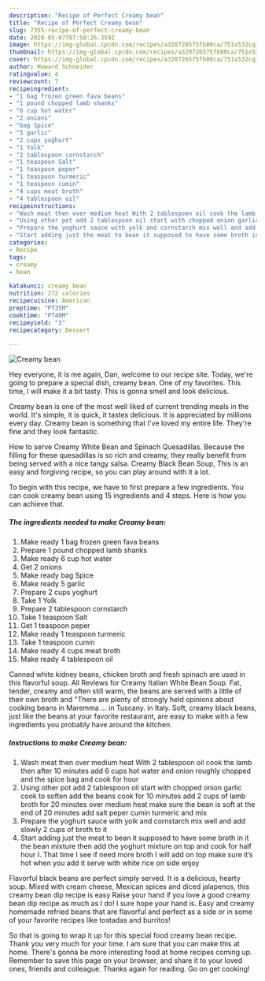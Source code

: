 ```yaml
---
description: "Recipe of Perfect Creamy bean"
title: "Recipe of Perfect Creamy bean"
slug: 7355-recipe-of-perfect-creamy-bean
date: 2020-05-07T07:58:26.359Z
image: https://img-global.cpcdn.com/recipes/a320726575fb00ca/751x532cq70/creamy-bean-recipe-main-photo.jpg
thumbnail: https://img-global.cpcdn.com/recipes/a320726575fb00ca/751x532cq70/creamy-bean-recipe-main-photo.jpg
cover: https://img-global.cpcdn.com/recipes/a320726575fb00ca/751x532cq70/creamy-bean-recipe-main-photo.jpg
author: Howard Schneider
ratingvalue: 4
reviewcount: 7
recipeingredient:
- "1 bag frozen green fava beans"
- "1 pound chopped lamb shanks"
- "6 cup hot water"
- "2 onions"
- "bag Spice"
- "5 garlic"
- "2 cups yoghurt"
- "1 Yolk"
- "2 tablespoon cornstarch"
- "1 teaspoon Salt"
- "1 teaspoon peper"
- "1 teaspoon turmeric"
- "1 teaspoon cumin"
- "4 cups meat broth"
- "4 tablespoon oil"
recipeinstructions:
- "Wash meat then over medium heat With 2 tablespoon oil cook the lamb then after 10 minutes add 6 cups hot water and onion roughly chopped and the spice bag and cook for hour"
- "Using other pot add 2 tablespoon oil start with chopped onion garlic cook to soften add the beans cook for 10 minutes add 2 cups of lamb broth for 20 minutes over medium heat make sure the bean is soft at the end of 20 minutes add salt peper cumin turmeric and mix"
- "Prepare the yoghurt sauce with yolk and cornstarch mix well and add slowly 2 cups of broth to it"
- "Start adding just the meat to bean it supposed to have some broth in it the bean mixture then add the yoghurt mixture on top and cook for half hour I. That time I see if need more broth I will add on top make sure it’s hot when you add it serve with white rice on side enjoy"
categories:
- Recipe
tags:
- creamy
- bean

katakunci: creamy bean 
nutrition: 272 calories
recipecuisine: American
preptime: "PT35M"
cooktime: "PT40M"
recipeyield: "3"
recipecategory: Dessert

---
```



![Creamy bean](https://img-global.cpcdn.com/recipes/a320726575fb00ca/751x532cq70/creamy-bean-recipe-main-photo.jpg)

Hey everyone, it is me again, Dan, welcome to our recipe site. Today, we're going to prepare a special dish, creamy bean. One of my favorites. This time, I will make it a bit tasty. This is gonna smell and look delicious.

Creamy bean is one of the most well liked of current trending meals in the world. It's simple, it is quick, it tastes delicious. It is appreciated by millions every day. Creamy bean is something that I've loved my entire life. They're fine and they look fantastic.

How to serve Creamy White Bean and Spinach Quesadillas. Because the filling for these quesadillas is so rich and creamy, they really benefit from being served with a nice tangy salsa. Creamy Black Bean Soup, This is an easy and forgiving recipe, so you can play around with it a lot.


To begin with this recipe, we have to first prepare a few ingredients. You can cook creamy bean using 15 ingredients and 4 steps. Here is how you can achieve that.

<!--inarticleads1-->

##### The ingredients needed to make Creamy bean:

1. Make ready 1 bag frozen green fava beans
1. Prepare 1 pound chopped lamb shanks
1. Make ready 6 cup hot water
1. Get 2 onions
1. Make ready bag Spice
1. Make ready 5 garlic
1. Prepare 2 cups yoghurt
1. Take 1 Yolk
1. Prepare 2 tablespoon cornstarch
1. Take 1 teaspoon Salt
1. Get 1 teaspoon peper
1. Make ready 1 teaspoon turmeric
1. Take 1 teaspoon cumin
1. Make ready 4 cups meat broth
1. Make ready 4 tablespoon oil


Canned white kidney beans, chicken broth and fresh spinach are used in this flavorful soup. All Reviews for Creamy Italian White Bean Soup. Fat, tender, creamy and often still warm, the beans are served with a little of their own broth and &#34;There are plenty of strongly held opinions about cooking beans in Maremma … in Tuscany. in Italy. Soft, creamy black beans, just like the beans at your favorite restaurant, are easy to make with a few ingredients you probably have around the kitchen. 

<!--inarticleads2-->

##### Instructions to make Creamy bean:

1. Wash meat then over medium heat With 2 tablespoon oil cook the lamb then after 10 minutes add 6 cups hot water and onion roughly chopped and the spice bag and cook for hour
1. Using other pot add 2 tablespoon oil start with chopped onion garlic cook to soften add the beans cook for 10 minutes add 2 cups of lamb broth for 20 minutes over medium heat make sure the bean is soft at the end of 20 minutes add salt peper cumin turmeric and mix
1. Prepare the yoghurt sauce with yolk and cornstarch mix well and add slowly 2 cups of broth to it
1. Start adding just the meat to bean it supposed to have some broth in it the bean mixture then add the yoghurt mixture on top and cook for half hour I. That time I see if need more broth I will add on top make sure it’s hot when you add it serve with white rice on side enjoy


Flavorful black beans are perfect simply served. It is a delicious, hearty soup. Mixed with cream cheese, Mexican spices and diced jalapenos, this creamy bean dip recipe is easy Raise your hand if you love a good creamy bean dip recipe as much as I do! I sure hope your hand is. Easy and creamy homemade refried beans that are flavorful and perfect as a side or in some of your favorite recipes like tostadas and burritos! 

So that is going to wrap it up for this special food creamy bean recipe. Thank you very much for your time. I am sure that you can make this at home. There's gonna be more interesting food at home recipes coming up. Remember to save this page on your browser, and share it to your loved ones, friends and colleague. Thanks again for reading. Go on get cooking!
